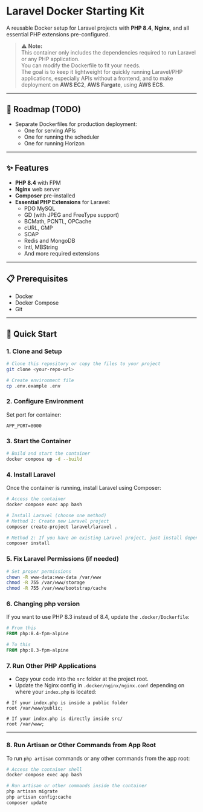 # Laravel Docker Starting Kit

A reusable Docker setup for Laravel projects with **PHP 8.4**, **Nginx**, and all essential PHP extensions pre-configured.


> ⚠️ **Note:**  
> This container only includes the dependencies required to run Laravel or any PHP application.  
> You can modify the Dockerfile to fit your needs.  
> The goal is to keep it lightweight for quickly running Laravel/PHP applications, especially APIs without a frontend, and to make deployment on **AWS EC2**, **AWS Fargate**, using **AWS ECS**.

---

## 📌 Roadmap (TODO)

- Separate Dockerfiles for production deployment:
  - One for serving APIs
  - One for running the scheduler
  - One for running Horizon

---

## ✨ Features

- **PHP 8.4** with FPM
- **Nginx** web server
- **Composer** pre-installed
- **Essential PHP Extensions** for Laravel:
  - PDO MySQL
  - GD (with JPEG and FreeType support)
  - BCMath, PCNTL, OPCache
  - cURL, GMP
  - SOAP
  - Redis and MongoDB
  - Intl, MBString
  - And more required extensions

---

## 📋 Prerequisites

- Docker
- Docker Compose
- Git

---

## 🚀 Quick Start

### 1. Clone and Setup

```bash
# Clone this repository or copy the files to your project
git clone <your-repo-url>

# Create environment file
cp .env.example .env
```

### 2. Configure Environment

Set port for container:

```
APP_PORT=8000
```

### 3. Start the Container

```bash
# Build and start the container
docker compose up -d --build
```

### 4. Install Laravel

Once the container is running, install Laravel using Composer:

```bash
# Access the container
docker compose exec app bash

# Install Laravel (choose one method)
# Method 1: Create new Laravel project
composer create-project laravel/laravel .

# Method 2: If you have an existing Laravel project, just install dependencies
composer install
```

### 5. Fix Laravel Permissions (if needed)

```bash
# Set proper permissions
chown -R www-data:www-data /var/www
chmod -R 755 /var/www/storage
chmod -R 755 /var/www/bootstrap/cache
```

### 6. Changing php version 

If you want to use PHP 8.3 instead of 8.4, update the `.docker/Dockerfile`:
```dockerfile
# From this
FROM php:8.4-fpm-alpine

# To this
FROM php:8.3-fpm-alpine
```

### 7. Run Other PHP Applications

- Copy your code into the `src` folder at the project root.
- Update the Nginx config in `.docker/nginx/nginx.conf` depending on where your `index.php` is located:

```nginx
# If your index.php is inside a public folder
root /var/www/public;

# If your index.php is directly inside src/
root /var/www;
```

---

### 8. Run Artisan or Other Commands from App Root

To run `php artisan` commands or any other commands from the app root:
```bash
# Access the container shell
docker compose exec app bash
```

```bash
# Run artisan or other commands inside the container
php artisan migrate
php artisan config:cache
composer update
```